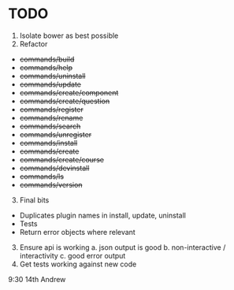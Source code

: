 # TODO

1. Isolate bower as best possible
2. Refactor
  * ~~commands/build~~
  * ~~commands/help~~
  * ~~commands/uninstall~~
  * ~~commands/update~~
  * ~~commands/create/component~~
  * ~~commands/create/question~~
  * ~~commands/register~~
  * ~~commands/rename~~
  * ~~commands/search~~
  * ~~commands/unregister~~
  * ~~commands/install~~
  * ~~commands/create~~
  * ~~commands/create/course~~
  * ~~commands/devinstall~~
  * ~~commands/ls~~
  * ~~commands/version~~
3. Final bits
  * Duplicates plugin names in install, update, uninstall
  * Tests
  * Return error objects where relevant
3. Ensure api is working
  a. json output is good
  b. non-interactive / interactivity
  c. good error output
4. Get tests working against new code

9:30 14th Andrew
